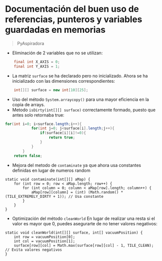 # Documentación del buen uso de referencias, punteros y variables guardadas en memorias

> PyAspiradora

- Eliminación de 2 variables que no se utilizan:<br>
```java
    final int X_AXIS = 0;
    final int Y_AXIS = 1;
```
- La matriz `surface` se ha declarado pero no inicializado. Ahora se ha inicializado con las dimensiones correspondientes: <br>
```java
    int[][] surface = new int[10][25];
```
- Uso del método  `System.arraycopy()` para una mayor eficiencia en la copia de arrays.
- Metodo `isDirty(int[][] surface)` correctamente formado, puesto que antes solo retornaba true:<br>
```java
for(int i=0; i<surface.length;i++){
            for(int j=0; j<surface[i].length;j++){
                if(surface[i][i]!=0){
                    return true;
                }
            }
        }
    return false;
```
- Mejora del metodo de `contaminate` ya que ahora usa constantes definidas en lugar de numeros random
```
static void contaminate(int[][] aMap) {
    for (int row = 0; row < aMap.length; row++) {
        for (int column = 0; column < aMap[row].length; column++) {
            aMap[row][column] = (int) (Math.random() * (TILE_EXTREMELY_DIRTY + 1)); // Usa constante
        }
    }
}
```
- Optimización del método `cleanWorld` En lugar de realizar una resta si el valor es mayor que 0, puedes asegurarte de no tener valores negativos:

```
static void cleanWorld(int[][] surface, int[] vacuumPosition) {
    int row = vacuumPosition[0];
    int col = vacuumPosition[1];
    surface[row][col] = Math.max(surface[row][col] - 1, TILE_CLEAN); // Evita valores negativos
}
```
